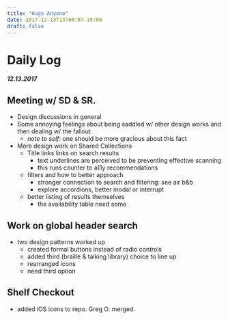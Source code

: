 ```yaml
---
title: "Hugo Anyone"
date: 2017-12-13T13:00:07-19:00
draft: false
---
```


# Daily Log
***12.13.2017***

## Meeting w/ SD & SR.
* Design discussions in general
* Some annoying feelings about being saddled w/ other design works and then dealing w/ the fallout
  * _note to self:_ one should be more gracious about this fact
* More design work on Shared Collections
  * Title links links on search results
    * text underlines are perceived to be preventing effective scanning
    * this runs counter to a11y recommendations
  * filters and how to better approach
    * stronger connection to search and filtering: see air b&b
    * explore accordions, better modal or interrupt
  * better listing of results themselves
    * the availability table need some

## Work on global header search
* two design patterns worked up
  * created formal buttons instead of radio controls
  * added third (braille & talking library) choice to line up
  * rearranged icons
  * need third option

## Shelf Checkout
* added iOS icons to repo. Greg O. merged.
